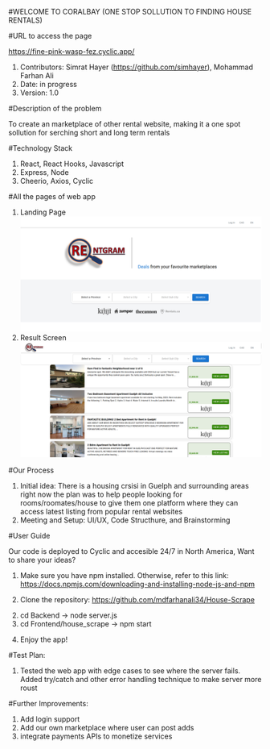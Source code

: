 #WELCOME TO CORALBAY (ONE STOP SOLLUTION TO FINDING HOUSE RENTALS)

#URL to access the page

https://fine-pink-wasp-fez.cyclic.app/

1. Contributors: Simrat Hayer (https://github.com/simhayer), Mohammad Farhan Ali
2. Date: in progress
3. Version: 1.0

#Description of the problem

To create an marketplace of other rental website, making it a one spot sollution for serching short and long term rentals 

#Technology Stack
1. React, React Hooks, Javascript
2. Express, Node
3. Cheerio, Axios, Cyclic

#All the pages of web app

1. Landing Page
![Alt text](./Landing_Page.png?raw=true "Landing Page")
2. Result Screen
![Alt text](./SearchResult_Page.png?raw=true "Landing Page")


#Our Process

1. Initial idea: There is a housing crsisi in Guelph and surrounding areas right now the plan was to help people looking for rooms/roomates/house to give them one platform where they can access latest listing from popular rental websites
2. Meeting and Setup: UI/UX, Code Structhure, and Brainstorming

#User Guide

Our code is deployed to Cyclic and accesible 24/7 in North America, Want to share your ideas?

1) Make sure you have npm installed. Otherwise, refer to this link: 
https://docs.npmjs.com/downloading-and-installing-node-js-and-npm
2. Clone the repository:
https://github.com/mdfarhanali34/House-Scrape
2) cd Backend -> node server.js
3) cd Frontend/house_scrape -> npm start
4. Enjoy the app!

#Test Plan:

1. Tested the web app with edge cases to see where the server fails. Added try/catch and other error handling technique to make server more roust

#Further Improvements:

1. Add login support
2. Add our own marketplace where user can post adds
3. integrate payments APIs to monetize services

